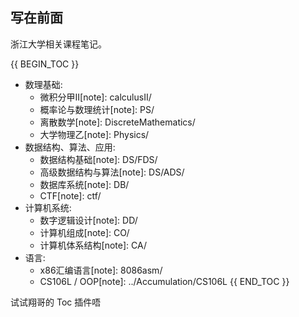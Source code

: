 ## 写在前面

浙江大学相关课程笔记。

{{ BEGIN_TOC }}
- 数理基础:
	- 微积分甲II[note]: calculusII/
	- 概率论与数理统计[note]: PS/
	- 离散数学[note]: DiscreteMathematics/
	- 大学物理乙[note]: Physics/
- 数据结构、算法、应用:
	- 数据结构基础[note]: DS/FDS/
	- 高级数据结构与算法[note]: DS/ADS/
	- 数据库系统[note]: DB/
	- CTF[note]: ctf/
- 计算机系统:
	- 数字逻辑设计[note]: DD/
	- 计算机组成[note]: CO/
	- 计算机体系结构[note]: CA/
- 语言:
	- x86汇编语言[note]: 8086asm/
	- CS106L / OOP[note]: ../Accumulation/CS106L
{{ END_TOC }}

试试翔哥的 Toc 插件唔